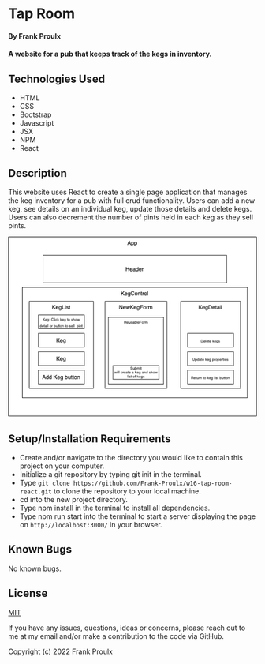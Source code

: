 # Tap Room

#### By Frank Proulx

#### A website for a pub that keeps track of the kegs in inventory.

## Technologies Used

* HTML
* CSS
* Bootstrap
* Javascript
* JSX
* NPM
* React

## Description

This website uses React to create a single page application that manages the keg inventory for a pub with full crud functionality. Users can add a new keg, see details on an individual keg, update those details and delete kegs. Users can also decrement the number of pints held in each keg as they sell pints. 


![Design for the component layout](./src/img/component-diagram.png)


## Setup/Installation Requirements  

* Create and/or navigate to the directory you would like to contain this project on your computer.
* Initialize a git repository by typing git init in the terminal.
* Type `git clone https://github.com/Frank-Proulx/w16-tap-room-react.git` to clone the repository to your local machine.
* cd into the new project directory.
* Type npm install in the terminal to install all dependencies.  
* Type npm run start into the terminal to start a server displaying the page on `http://localhost:3000/` in your browser.

## Known Bugs

No known bugs.

## License

[MIT](https://opensource.org/licenses/MIT)

If you have any issues, questions, ideas or concerns, please reach out to me at my email and/or make a contribution to the code via GitHub.

Copyright (c) 2022 Frank Proulx